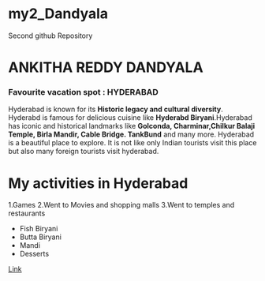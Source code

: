 # my2_Dandyala
Second github Repository
# ANKITHA REDDY DANDYALA
### Favourite vacation spot : HYDERABAD
Hyderabad is known for its **Historic legacy and cultural diversity**. Hyderabd is famous for delicious cuisine like **Hyderabd Biryani**.Hyderabad has iconic and historical landmarks like **Golconda, Charminar,Chilkur Balaji Temple, Birla Mandir, Cable Bridge. TankBund** and many more. Hyderabad is a beautiful place to explore. It is not like only Indian tourists visit this place but also many foreign tourists visit hyderabad.

# My activities in Hyderabad
1.Games
2.Went to Movies and shopping malls
3.Went to temples and restaurants

* Fish Biryani
* Butta Biryani
* Mandi
* Desserts

[Link](MyStats.md)

